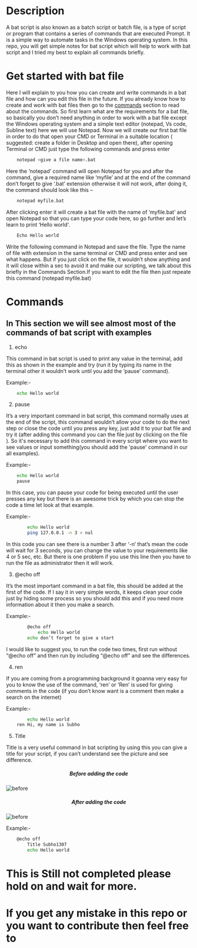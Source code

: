 # Description 
A bat script is also known as a batch script or batch file, is a type of script or program that contains a series of commands that are executed Prompt. It is a simple way to automate tasks in the Windows operating system. In this repo, you will get simple  notes for bat script which will help to work with bat script and I tried my best to explain all commands briefly. 

# Get started with bat file
Here I will explain to you how you can create and write commands in a bat file and how can you edit this file in the future. If you already know how to create and work with bat files then go to the [commands](#com)  section to read about the commands.
So first learn what are the requirements for a bat file, so basically you don’t need anything in order to work with a bat file except the Windows operating system and a simple text editor (notepad, Vs code, Subline text) here we will use Notepad.
Now we will create our first bat file in order to do that open your CMD or Terminal in a suitable location ( suggested: create a folder in Desktop and open there), after opening Terminal or CMD just type the following commands and press enter

```bash
	notepad <give a file name>.bat
```
    
Here the ‘notepad’ command will open Notepad for you and after the command, give a required name like ‘myfile’ and at the end of the command don’t forget to give ‘.bat’ extension otherwise it will not work, after doing it, the command should look like this –

```bash
	notepad myfile.bat
```
    
After clicking enter it will create a bat file with the name of ‘myfile.bat’ and open Notepad so that you can type your code here, so go further and let’s learn to print ‘Hello world'.

```bash
	Echo Hello world
```
     
Write the following command in Notepad and save the file. Type the name of file with extension in the same terminal or CMD and press enter and see what happens. But if you just click on the file, it wouldn’t show anything and it will close within a sec to avoid it and make our scripting, we talk about this 		briefly in the Commands Section.If you want to edit the file then just repeate this command (notepad myfile.bat)
# Commands 
<h2 id="com"> In This section we will see almost most of the commands of bat script with examples</h2>

1.	echo

This command in bat script is used to print any value in the terminal, add this as shown in the example and try (run it by typing its name in the terminal other it wouldn’t work until you add the ‘pause’ command).

Example:-

```bash
	echo Hello world
```

2.	pause

It’s a very important command in bat script, this command normally uses at the end of the script, this command wouldn’t allow your code to do the next step or close the code until you press any key, just add it to your bat file and try it (after adding this command you can the file just by clicking on the file ). So it's necessary to add this command in every script where you want to see values or input something(you should add the 'pause' command in our all examples).

Example:-

```bash
	echo Hello world
	pause
```
 
In this case, you can pause your code for being executed until the user presses any key but there is an awesome trick by which you can stop the code a time let look at that example.

Example:-

```bash
    	echo Hello world
    	ping 127.0.0.1 -n 3 > nul
```
 
In this code you can see there is a number 3 after ‘-n’ that’s mean the code will wait for 3 seconds, you can change the value to your requirements like 4 or 5 sec, etc. But there is one problem if you use this line then you have to run the file as administrator then it will work.

3.	@echo off

It’s the most important command in a bat file, this should be added at the first of the code. If I say it in very simple words, it keeps clean your code just by hiding some process so you should add this and if you need more information about it then you make a search.
 
 Example:-
 
```bash
		@echo off
        	echo Hello world
	 	echo don’t forget to give a start
```
 
I would like to suggest you, to run the code two times, first run without “@echo off” and then run by including “@echo off” and see the differences.

4.	 ren

If you are coming from a programming background it goanna very easy for you to know the use of the command, ‘ren’ or ‘Ren’ is used for giving comments in the code (if you don’t know want is a comment then make a search on the internet)

Example:-

```bash
    	echo Hello world
	ren Hi, my name is Subho
```
   
5.	Title <name>

Title is a very useful command in bat scripting by using this you can give a title for your script, if you can’t understand see the picture and see difference.
					<h5 style="text-align: center;">Before adding the code</h5>
     ![before](https://github.com/Subhodip1307/Batch-Script-Guide/assets/111901004/ec67ab9b-608d-4d27-bdb4-89ed290c30f0)
					<h5 style="text-align: center;">After adding the code</h5>
![before](https://github.com/Subhodip1307/Batch-Script-Guide/assets/111901004/573ba17e-335d-43a1-bce7-711158a087ef)


   
Example:-

```bash
   	@echo off
    	Title Subho1307
    	echo Hello world	
```
# This is Still not completed please hold on and wait for more.

# If you get any mistake in this repo or you want to contribute then feel free to 





